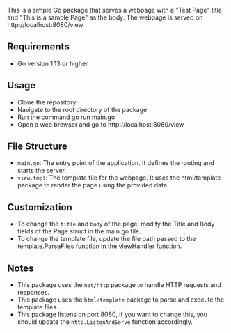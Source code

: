 This is a simple Go package that serves a webpage with a "Test Page" title and "This is a sample Page" as the body. The webpage is served on http://localhost:8080/view

## Requirements

- Go version 1.13 or higher

## Usage

- Clone the repository
- Navigate to the root directory of the package
- Run the command go run main.go
- Open a web browser and go to http://localhost:8080/view

## File Structure

- `main.go`: The entry point of the application. It defines the routing and starts the server.
- `view.tmpl`: The template file for the webpage. It uses the html/template package to render the page using the provided data.

## Customization

- To change the `title` and `body` of the page, modify the Title and Body fields of the Page struct in the main.go file.
- To change the template file, update the file path passed to the template.ParseFiles function in the viewHandler function.

## Notes

- This package uses the `net/http` package to handle HTTP requests and responses.
- This package uses the `html/template` package to parse and execute the template files.
- This package listens on port 8080, if you want to change this, you should update the `http.ListenAndServe` function accordingly.